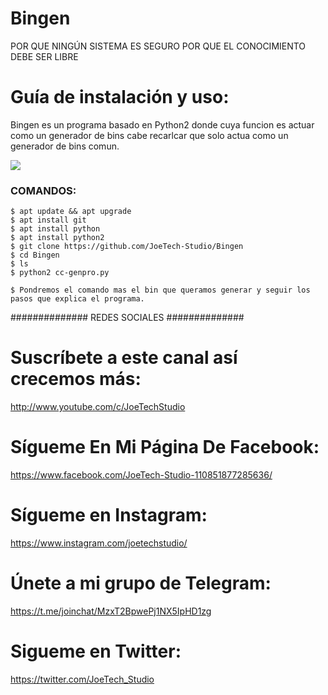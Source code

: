 # Bingen

  POR QUE NINGÚN SISTEMA ES SEGURO
  POR QUE EL CONOCIMIENTO DEBE SER LIBRE

# Guía de instalación y uso:
Bingen es un programa basado en Python2 donde cuya funcion es actuar como un generador de bins cabe recarlcar que solo actua como un generador de bins comun.

![](https://i.imgur.com/8CEvOaS.jpg)

### COMANDOS:

```
$ apt update && apt upgrade
$ apt install git
$ apt install python
$ apt install python2
$ git clone https://github.com/JoeTech-Studio/Bingen
$ cd Bingen
$ ls
$ python2 cc-genpro.py

$ Pondremos el comando mas el bin que queramos generar y seguir los pasos que explica el programa.
```

############## REDES SOCIALES ##############

# Suscríbete a este canal así crecemos más:
http://www.youtube.com/c/JoeTechStudio

# Sígueme En Mi Página De Facebook:
https://www.facebook.com/JoeTech-Studio-110851877285636/

# Sígueme en Instagram: 
https://www.instagram.com/joetechstudio/

# Únete a mi grupo de Telegram:
https://t.me/joinchat/MzxT2BpwePj1NX5IpHD1zg

# Sigueme en Twitter:
https://twitter.com/JoeTech_Studio

